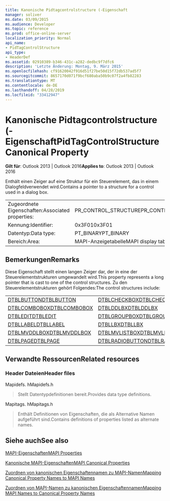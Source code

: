 ```yaml
---
title: Kanonische Pidtagcontrolstructure (-Eigenschaft
manager: soliver
ms.date: 03/09/2015
ms.audience: Developer
ms.topic: reference
ms.prod: office-online-server
localization_priority: Normal
api_name:
- PidTagControlStructure
api_type:
- HeaderDef
ms.assetid: 02910389-b346-431c-a282-dedbc9f7dfc6
description: 'Letzte Änderung: Montag, 9. März 2015'
ms.openlocfilehash: cf91620042f916d51f27be50d15f72db537ad5f7
ms.sourcegitcommit: 8657170d071f9bcf680aba50b9c07f2a4fb82283
ms.translationtype: MT
ms.contentlocale: de-DE
ms.lasthandoff: 04/28/2019
ms.locfileid: "33412947"
---
```

# <a name="pidtagcontrolstructure-canonical-property"></a><span data-ttu-id="6ff48-103">Kanonische Pidtagcontrolstructure (-Eigenschaft</span><span class="sxs-lookup"><span data-stu-id="6ff48-103">PidTagControlStructure Canonical Property</span></span>

  
  
<span data-ttu-id="6ff48-104">**Gilt für**: Outlook 2013 | Outlook 2016</span><span class="sxs-lookup"><span data-stu-id="6ff48-104">**Applies to**: Outlook 2013 | Outlook 2016</span></span> 
  
<span data-ttu-id="6ff48-105">Enthält einen Zeiger auf eine Struktur für ein Steuerelement, das in einem Dialogfeldverwendet wird.</span><span class="sxs-lookup"><span data-stu-id="6ff48-105">Contains a pointer to a structure for a control used in a dialog box.</span></span> 
  
|||
|:-----|:-----|
|<span data-ttu-id="6ff48-106">Zugeordnete Eigenschaften:</span><span class="sxs-lookup"><span data-stu-id="6ff48-106">Associated properties:</span></span>  <br/> |<span data-ttu-id="6ff48-107">PR_CONTROL_STRUCTURE</span><span class="sxs-lookup"><span data-stu-id="6ff48-107">PR_CONTROL_STRUCTURE</span></span>  <br/> |
|<span data-ttu-id="6ff48-108">Kennung:</span><span class="sxs-lookup"><span data-stu-id="6ff48-108">Identifier:</span></span>  <br/> |<span data-ttu-id="6ff48-109">0x3F01</span><span class="sxs-lookup"><span data-stu-id="6ff48-109">0x3F01</span></span>  <br/> |
|<span data-ttu-id="6ff48-110">Datentyp:</span><span class="sxs-lookup"><span data-stu-id="6ff48-110">Data type:</span></span>  <br/> |<span data-ttu-id="6ff48-111">PT_BINARY</span><span class="sxs-lookup"><span data-stu-id="6ff48-111">PT_BINARY</span></span>  <br/> |
|<span data-ttu-id="6ff48-112">Bereich:</span><span class="sxs-lookup"><span data-stu-id="6ff48-112">Area:</span></span>  <br/> |<span data-ttu-id="6ff48-113">MAPI-Anzeigetabelle</span><span class="sxs-lookup"><span data-stu-id="6ff48-113">MAPI display table</span></span>  <br/> |
   
## <a name="remarks"></a><span data-ttu-id="6ff48-114">Bemerkungen</span><span class="sxs-lookup"><span data-stu-id="6ff48-114">Remarks</span></span>

<span data-ttu-id="6ff48-115">Diese Eigenschaft stellt einen langen Zeiger dar, der in eine der Steuerelementstrukturen umgewandelt wird.</span><span class="sxs-lookup"><span data-stu-id="6ff48-115">This property represents a long pointer that is cast to one of the control structures.</span></span> <span data-ttu-id="6ff48-116">Zu den Steuerelementstrukturen gehört Folgendes:</span><span class="sxs-lookup"><span data-stu-id="6ff48-116">The control structures include:</span></span>
  
|||
|:-----|:-----|
|[<span data-ttu-id="6ff48-117">DTBLBUTTON</span><span class="sxs-lookup"><span data-stu-id="6ff48-117">DTBLBUTTON</span></span>](dtblbutton.md) <br/> |[<span data-ttu-id="6ff48-118">DTBLCHECKBOX</span><span class="sxs-lookup"><span data-stu-id="6ff48-118">DTBLCHECKBOX</span></span>](dtblcheckbox.md) <br/> |
|[<span data-ttu-id="6ff48-119">DTBLCOMBOBOX</span><span class="sxs-lookup"><span data-stu-id="6ff48-119">DTBLCOMBOBOX</span></span>](dtblcombobox.md) <br/> |[<span data-ttu-id="6ff48-120">DTBLDDLBX</span><span class="sxs-lookup"><span data-stu-id="6ff48-120">DTBLDDLBX</span></span>](dtblddlbx.md) <br/> |
|[<span data-ttu-id="6ff48-121">DTBLEDIT</span><span class="sxs-lookup"><span data-stu-id="6ff48-121">DTBLEDIT</span></span>](dtbledit.md) <br/> |[<span data-ttu-id="6ff48-122">DTBLGROUPBOX</span><span class="sxs-lookup"><span data-stu-id="6ff48-122">DTBLGROUPBOX</span></span>](dtblgroupbox.md) <br/> |
|[<span data-ttu-id="6ff48-123">DTBLLABEL</span><span class="sxs-lookup"><span data-stu-id="6ff48-123">DTBLLABEL</span></span>](dtbllabel.md) <br/> |[<span data-ttu-id="6ff48-124">DTBLLBX</span><span class="sxs-lookup"><span data-stu-id="6ff48-124">DTBLLBX</span></span>](dtbllbx.md) <br/> |
|[<span data-ttu-id="6ff48-125">DTBLMVDDLBOX</span><span class="sxs-lookup"><span data-stu-id="6ff48-125">DTBLMVDDLBOX</span></span>](dtblmvddlbox.md) <br/> |[<span data-ttu-id="6ff48-126">DTBLMVLISTBOX</span><span class="sxs-lookup"><span data-stu-id="6ff48-126">DTBLMVLISTBOX</span></span>](dtblmvlistbox.md) <br/> |
|[<span data-ttu-id="6ff48-127">DTBLPAGE</span><span class="sxs-lookup"><span data-stu-id="6ff48-127">DTBLPAGE</span></span>](dtblpage.md) <br/> |[<span data-ttu-id="6ff48-128">DTBLRADIOBUTTON</span><span class="sxs-lookup"><span data-stu-id="6ff48-128">DTBLRADIOBUTTON</span></span>](dtblradiobutton.md) <br/> |
   
## <a name="related-resources"></a><span data-ttu-id="6ff48-129">Verwandte Ressourcen</span><span class="sxs-lookup"><span data-stu-id="6ff48-129">Related resources</span></span>

### <a name="header-files"></a><span data-ttu-id="6ff48-130">Header Dateien</span><span class="sxs-lookup"><span data-stu-id="6ff48-130">Header files</span></span>

<span data-ttu-id="6ff48-131">Mapidefs. h</span><span class="sxs-lookup"><span data-stu-id="6ff48-131">Mapidefs.h</span></span>
  
> <span data-ttu-id="6ff48-132">Stellt Datentypdefinitionen bereit.</span><span class="sxs-lookup"><span data-stu-id="6ff48-132">Provides data type definitions.</span></span>
    
<span data-ttu-id="6ff48-133">Mapitags. h</span><span class="sxs-lookup"><span data-stu-id="6ff48-133">Mapitags.h</span></span>
  
> <span data-ttu-id="6ff48-134">Enthält Definitionen von Eigenschaften, die als Alternative Namen aufgeführt sind.</span><span class="sxs-lookup"><span data-stu-id="6ff48-134">Contains definitions of properties listed as alternate names.</span></span>
    
## <a name="see-also"></a><span data-ttu-id="6ff48-135">Siehe auch</span><span class="sxs-lookup"><span data-stu-id="6ff48-135">See also</span></span>



[<span data-ttu-id="6ff48-136">MAPI-Eigenschaften</span><span class="sxs-lookup"><span data-stu-id="6ff48-136">MAPI Properties</span></span>](mapi-properties.md)
  
[<span data-ttu-id="6ff48-137">Kanonische MAPI-Eigenschaften</span><span class="sxs-lookup"><span data-stu-id="6ff48-137">MAPI Canonical Properties</span></span>](mapi-canonical-properties.md)
  
[<span data-ttu-id="6ff48-138">Zuordnen von kanonischen Eigenschaftennamen zu MAPI-Namen</span><span class="sxs-lookup"><span data-stu-id="6ff48-138">Mapping Canonical Property Names to MAPI Names</span></span>](mapping-canonical-property-names-to-mapi-names.md)
  
[<span data-ttu-id="6ff48-139">Zuordnen von MAPI-Namen zu kanonischen Eigenschaftennamen</span><span class="sxs-lookup"><span data-stu-id="6ff48-139">Mapping MAPI Names to Canonical Property Names</span></span>](mapping-mapi-names-to-canonical-property-names.md)

